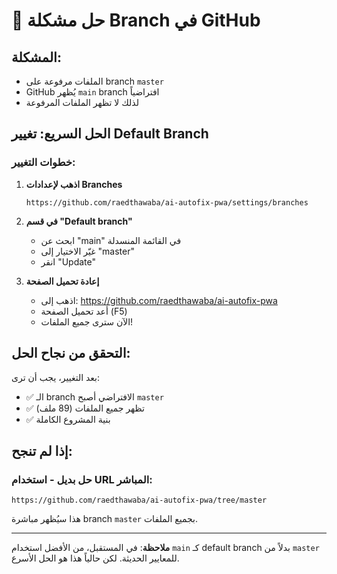 # 🔧 حل مشكلة Branch في GitHub

## المشكلة:
- الملفات مرفوعة على branch `master`
- GitHub يُظهر `main` branch افتراضياً
- لذلك لا تظهر الملفات المرفوعة

## الحل السريع: تغيير Default Branch

### خطوات التغيير:

1. **اذهب لإعدادات Branches**
   ```
   https://github.com/raedthawaba/ai-autofix-pwa/settings/branches
   ```

2. **في قسم "Default branch"**
   - ابحث عن "main" في القائمة المنسدلة
   - غيّر الاختيار إلى "master"
   - انقر "Update"

3. **إعادة تحميل الصفحة**
   - اذهب إلى: https://github.com/raedthawaba/ai-autofix-pwa
   - أعد تحميل الصفحة (F5)
   - الآن سترى جميع الملفات!

## التحقق من نجاح الحل:

بعد التغيير، يجب أن ترى:
- ✅ الـ branch الافتراضي أصبح `master`
- ✅ تظهر جميع الملفات (89 ملف)
- ✅ بنية المشروع الكاملة

## إذا لم تنجح:

### حل بديل - استخدام URL المباشر:
```
https://github.com/raedthawaba/ai-autofix-pwa/tree/master
```

هذا سيُظهر مباشرة branch `master` بجميع الملفات.

---

**ملاحظة**: في المستقبل، من الأفضل استخدام `main` كـ default branch بدلاً من `master` للمعايير الحديثة. لكن حالياً هذا هو الحل الأسرع.